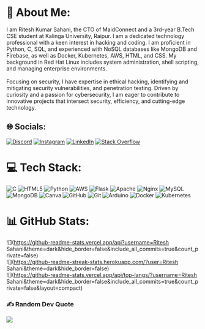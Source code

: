 # 💫 About Me:
I am Ritesh Kumar Sahani, the CTO of MaidConnect and a 3rd-year B.Tech CSE student at Kalinga University, Raipur. I am a dedicated technology professional with a keen interest in hacking and coding. I am proficient in Python, C, SQL, and experienced with NoSQL databases like MongoDB and Firebase, as well as Docker, Kubernetes, AWS, HTML, and CSS. My background in Red Hat Linux includes system administration, shell scripting, and managing enterprise environments.<br><br>Focusing on security, I have expertise in ethical hacking, identifying and mitigating security vulnerabilities, and penetration testing. Driven by curiosity and a passion for cybersecurity, I am eager to contribute to innovative projects that intersect security, efficiency, and cutting-edge technology.


## 🌐 Socials:
[![Discord](https://img.shields.io/badge/Discord-%237289DA.svg?logo=discord&logoColor=white)](https://discord.gg/Dark-Net) [![Instagram](https://img.shields.io/badge/Instagram-%23E4405F.svg?logo=Instagram&logoColor=white)](https://instagram.com/10ritesh_n2rh) [![LinkedIn](https://img.shields.io/badge/LinkedIn-%230077B5.svg?logo=linkedin&logoColor=white)](https://linkedin.com/in/ritesh-kumar-sahani-02a8b2243/) [![Stack Overflow](https://img.shields.io/badge/-Stackoverflow-FE7A16?logo=stack-overflow&logoColor=white)](https://stackoverflow.com/users/22564520) 

# 💻 Tech Stack:
![C](https://img.shields.io/badge/c-%2300599C.svg?style=for-the-badge&logo=c&logoColor=white) ![HTML5](https://img.shields.io/badge/html5-%23E34F26.svg?style=for-the-badge&logo=html5&logoColor=white) ![Python](https://img.shields.io/badge/python-3670A0?style=for-the-badge&logo=python&logoColor=ffdd54) ![AWS](https://img.shields.io/badge/AWS-%23FF9900.svg?style=for-the-badge&logo=amazon-aws&logoColor=white) ![Flask](https://img.shields.io/badge/flask-%23000.svg?style=for-the-badge&logo=flask&logoColor=white) ![Apache](https://img.shields.io/badge/apache-%23D42029.svg?style=for-the-badge&logo=apache&logoColor=white) ![Nginx](https://img.shields.io/badge/nginx-%23009639.svg?style=for-the-badge&logo=nginx&logoColor=white) ![MySQL](https://img.shields.io/badge/mysql-4479A1.svg?style=for-the-badge&logo=mysql&logoColor=white) ![MongoDB](https://img.shields.io/badge/MongoDB-%234ea94b.svg?style=for-the-badge&logo=mongodb&logoColor=white) ![Canva](https://img.shields.io/badge/Canva-%2300C4CC.svg?style=for-the-badge&logo=Canva&logoColor=white) ![GitHub](https://img.shields.io/badge/github-%23121011.svg?style=for-the-badge&logo=github&logoColor=white) ![Git](https://img.shields.io/badge/git-%23F05033.svg?style=for-the-badge&logo=git&logoColor=white) ![Arduino](https://img.shields.io/badge/-Arduino-00979D?style=for-the-badge&logo=Arduino&logoColor=white) ![Docker](https://img.shields.io/badge/docker-%230db7ed.svg?style=for-the-badge&logo=docker&logoColor=white) ![Kubernetes](https://img.shields.io/badge/kubernetes-%23326ce5.svg?style=for-the-badge&logo=kubernetes&logoColor=white)
# 📊 GitHub Stats:
![](https://github-readme-stats.vercel.app/api?username=Ritesh Sahani&theme=dark&hide_border=false&include_all_commits=true&count_private=false)<br/>
![](https://github-readme-streak-stats.herokuapp.com/?user=Ritesh Sahani&theme=dark&hide_border=false)<br/>
![](https://github-readme-stats.vercel.app/api/top-langs/?username=Ritesh Sahani&theme=dark&hide_border=false&include_all_commits=true&count_private=false&layout=compact)


### ✍️ Random Dev Quote
![](https://quotes-github-readme.vercel.app/api?type=horizontal&theme=radical)


<!-- Proudly created with GPRM ( https://gprm.itsvg.in ) -->
